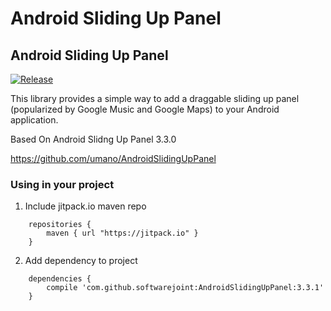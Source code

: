 Android Sliding Up Panel
=========================

## Android Sliding Up Panel

[![Release](https://jitpack.io/v/softwarejoint/AndroidSlidingUpPanel.svg)](https://jitpack.io/#softwarejoint/AndroidSlidingUpPanel)

This library provides a simple way to add a draggable sliding up panel (popularized by Google Music and Google Maps) to your Android application.

Based On Android Slidng Up Panel 3.3.0

https://github.com/umano/AndroidSlidingUpPanel

### Using in your project

1. Include jitpack.io maven repo

```
    repositories {
        maven { url "https://jitpack.io" }
    }

```

2. Add dependency to project

```
    dependencies {
	    compile 'com.github.softwarejoint:AndroidSlidingUpPanel:3.3.1'
	}

```